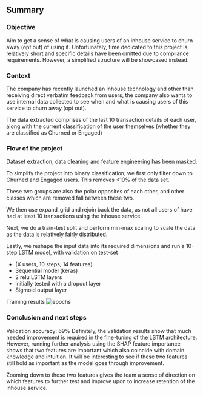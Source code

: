 ## Summary
### Objective
Aim to get a sense of what is causing users of an inhouse service to churn away (opt out) of using it.
Unfortunately, time dedicated to this project is relatively short and specific details have been omitted due to compliance requirements.
However, a simplified structure will be showcased instead.

### Context
The company has recently launched an inhouse technology and other than receiving direct verbatim feedback from users, the company also wants to use internal data collected to see when and what is causing users of this service to churn away (opt out).

The data extracted comprises of the last 10 transaction details of each user, along with the current classification of the user themselves (whether they are classified as Churned or Engaged)

### Flow of the project
Dataset extraction, data cleaning and feature engineering has been masked.

To simplify the project into binary classification, we first only filter down to Churned and Engaged users. This removes <10% of the data set.

These two groups are also the polar opposites of each other, and other classes which are removed fall between these two.

We then use expand_grid and rejoin back the data, as not all users of have had at least 10 transactions using the inhouse service.

Next, we do a train-test split and perform min-max scaling to scale the data as the data is relatively fairly distributed.

Lastly, we reshape the input data into its required dimensions and run a 10-step LSTM model, with validation on test-set
- (X users, 10 steps, 14 features)
- Sequential model (keras)
- 2 relu LSTM layers
- Initially tested with a dropout layer
- Sigmoid output layer

Training results
![epochs](https://user-images.githubusercontent.com/55055667/88266354-b09d9480-cd01-11ea-8daa-0d3dafc55bb8.png)


### Conclusion and next steps
Validation accuracy: 69%
Definitely, the validation results show that much needed improvement is required in the fine-tuning of the LSTM architecture.
However, running further analysis using the SHAP feature importance shows that two features are important which also coincide with domain knowledge and intuition.
It will be interesting to see if these two features still hold as important as the model goes through improvement.

Zooming down to these two features gives the team a sense of direction on which features to further test and improve upon to increase retention of the inhouse service.
